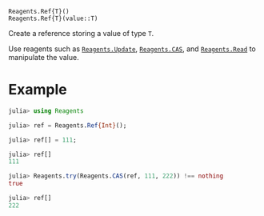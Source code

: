     Reagents.Ref{T}()
    Reagents.Ref{T}(value::T)

Create a reference storing a value of type `T`.

Use reagents such as [`Reagents.Update`](@ref), [`Reagents.CAS`](@ref), and
[`Reagents.Read`](@ref) to manipulate the value.

# Example

```julia
julia> using Reagents

julia> ref = Reagents.Ref{Int}();

julia> ref[] = 111;

julia> ref[]
111

julia> Reagents.try(Reagents.CAS(ref, 111, 222)) !== nothing
true

julia> ref[]
222
```
